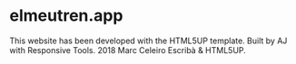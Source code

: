 # elmeutren.app
This website has been developed with the HTML5UP template.
Built by AJ with Responsive Tools.
2018 Marc Celeiro Escribà & HTML5UP.
